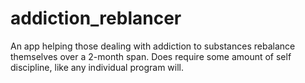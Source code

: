 # addiction_reblancer
An app helping those dealing with addiction to substances rebalance themselves over a 2-month span. Does require some amount of self discipline, like any individual program will.
